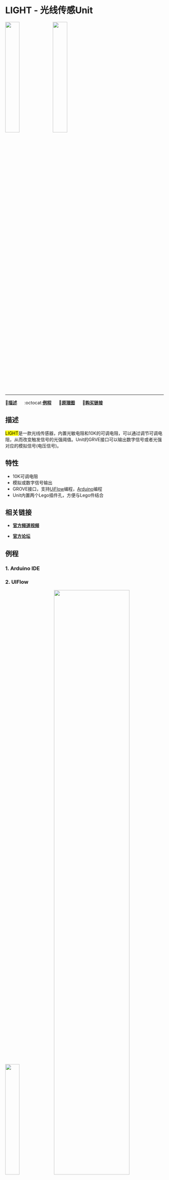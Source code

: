 # LIGHT - 光线传感Unit

<img src="assets/img/product_pics/units/M5GO_Unit_light.png" width="30%" height="30%"><img src="assets/img/product_pics/units/unit_light_grove_b.png" width="30%" height="30%">

***

:memo:**[描述](#描述)**&nbsp;&nbsp;&nbsp;&nbsp;&nbsp;&nbsp;:octocat:**[例程](#例程)**&nbsp;&nbsp;&nbsp;&nbsp;&nbsp;&nbsp;:electric_plug:**[原理图](#原理图)**&nbsp;&nbsp;&nbsp;&nbsp;&nbsp;&nbsp;🛒**[购买链接](https://item.taobao.com/item.htm?spm=a1z10.3-c.w4002-1172588106.52.3a93425e5PQbBs&id=577601079444)**

## 描述

<mark>LIGHT</mark>是一款光线传感器，内置光敏电阻和10K的可调电阻，可以通过调节可调电阻，从而改变触发信号的光强阈值。Unit的GRVE接口可以输出数字信号或者光强对应的模拟信号(电压信号)。

## 特性

-  10K可调电阻
-  模拟或数字信号输出
-  GROVE接口，支持[UiFlow](http://flow.m5stack.com)编程，[Arduino](http://www.arduino.cc)编程
-  Unit内置两个Lego插件孔，方便与Lego件结合

## 相关链接

- **[官方频道视频](https://i.youku.com/i/UNjE1ODA2MzE0OA==?spm=a2hzp.8253869.0.0)**

- **[官方论坛](http://forum.m5stack.com/)**

## 例程

### 1. Arduino IDE

<!-- ```c++
DHT12 dht12; //new a object
Adafruit_BMP280 bme;

float tmp = dht12.readTemperature();//temperature
float hum = dht12.readHumidity();//humidity
float pressure = bme.readPressure();//pressure
```

具体例程请点击[这里](https://github.com/m5stack/M5-ProductExampleCodes/tree/master/Units/LIGHT/Arduino)。 -->

### 2. UIFlow

<img src="assets/img/product_pics/units/unit_example/LIGHT/example_unit_light_01.png" width="30%" height="30%"> <img src="assets/img/product_pics/units/unit_example/LIGHT/example_unit_light_02.png" width="69%" height="69%">

具体例程请点击[这里](https://github.com/m5stack/M5-ProductExampleCodes/tree/master/Units/LIGHT/UIFlow)。

## 原理图

<img src="assets/img/product_pics/units/light_sch.JPG">

### 管脚映射

<table>
 <tr><td>M5Core(GROVE B)</td><td>GPIO36</td><td>GPIO26</td><td>5V</td><td>GND</td></tr>
 <tr><td>LIGHT Unit</td><td>GPIO36</td><td>GPIO26</td><td>5V</td><td>GND</td></tr>
</table>
